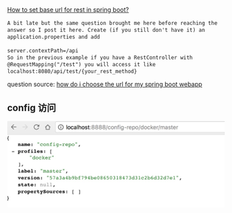# 
[How to set base url for rest in spring boot?](https://stackoverflow.com/questions/32927937/how-to-set-base-url-for-rest-in-spring-boot)


```
A bit late but the same question brought me here before reaching the answer so I post it here. Create (if you still don't have it) an application.properties and add

server.contextPath=/api
So in the previous example if you have a RestController with @RequestMapping("/test") you will access it like localhost:8080/api/test/{your_rest_method}

```
question source: [how do i choose the url for my spring boot webapp](https://stackoverflow.com/questions/24452072/how-do-i-choose-the-url-for-my-spring-boot-webapp)


## config 访问
![](media/15076071938690.jpg)


